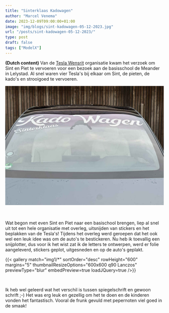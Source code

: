 ```yaml
---
title: "Sinterklaas Kadowagen"
author: "Marcel Venema" 
date: 2023-12-09T09:00:00+01:00
image: "img/blogs/sint-kadowagen-05-12-2023.jpg"
url: "/posts/sint-kadowagen-05-12-2023/"
type: post
draft: false
tags: ["ModelX"]  
---
```


**(Dutch content)** Van de [Tesla Wensrit](https://teslawensrit.nl) organisatie kwam het verzoek om Sint en Piet te vervoeren voor een bezoek aan de basisschool de Meander in Lelystad. Al snel waren vier Tesla's bij elkaar om Sint, de pieten, de kado's en strooigoed te vervoeren.

<!--more-->

![image](img2/sint-kadowagen-05-12-2023.jpg)

&nbsp; 

Wat begon met even Sint en Piet naar een basischool brengen, liep al snel uit tot een hele organisatie met overleg, uitsnijden van stickers en het beplakken van de Tesla's! Tijdens het overleg werd geroepen dat het ook wel een leuk idee was om de auto's te bestickeren. Nu heb ik toevallig een snijplotter, dus voor ik het wist zat ik de letters te ontwerpen, werd er folie aangeleverd, stickers geplot, uitgesneden en op de auto's geplakt.

{{< gallery match="img1/*" sortOrder="desc" rowHeight="600" margins="5" thumbnailResizeOptions="600x600 q90 Lanczos" previewType="blur" embedPreview=true loadJQuery=true />}}

&nbsp; 

Ik heb wel geleerd wat het verschil is tussen spiegelschrift en gewoon schrift ;-) Het was erg leuk en gezellig om het te doen en de kinderen vonden het fantastisch. Vooral de frunk gevuld met pepernoten viel goed in de smaak!

&nbsp; 

<!-- {{ placeholder for img2 gallery }} -->

&nbsp; 
&nbsp; 
